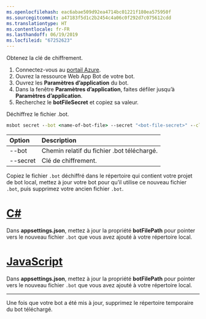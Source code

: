 ```yaml
---
ms.openlocfilehash: eac6abae509d92ea4714bc01221f180ea575950f
ms.sourcegitcommit: a47183f5d1c2b2454c4a06c0f292d7c075612cdd
ms.translationtype: HT
ms.contentlocale: fr-FR
ms.lasthandoff: 06/19/2019
ms.locfileid: "67252623"
---
```

Obtenez la clé de chiffrement.

1. Connectez-vous au [portail Azure](http://portal.azure.com/).
1. Ouvrez la ressource Web App Bot de votre bot.
1. Ouvrez les **Paramètres d’application** du bot.
1. Dans la fenêtre **Paramètres d’application**, faites défiler jusqu’à **Paramètres d’application**.
1. Recherchez le **botFileSecret** et copiez sa valeur.

Déchiffrez le fichier .bot.

```cmd
msbot secret --bot <name-of-bot-file> --secret "<bot-file-secret>" --clear
```

| Option | Description |
|:---|:---|
| --bot | Chemin relatif du fichier .bot téléchargé. |
| --secret | Clé de chiffrement. |

Copiez le fichier `.bot` déchiffré dans le répertoire qui contient votre projet de bot local, mettez à jour votre bot pour qu’il utilise ce nouveau fichier `.bot`, puis supprimez votre ancien fichier `.bot`.

# <a name="ctabcsharp"></a>[C#](#tab/csharp)

Dans **appsettings.json**, mettez à jour la propriété **botFilePath** pour pointer vers le nouveau fichier `.bot` que vous avez ajouté à votre répertoire local.

# <a name="javascripttabjavascript"></a>[JavaScript](#tab/javascript)

Dans **appsettings.json**, mettez à jour la propriété **botFilePath** pour pointer vers le nouveau fichier `.bot` que vous avez ajouté à votre répertoire local.

---

Une fois que votre bot a été mis à jour, supprimez le répertoire temporaire du bot téléchargé.
